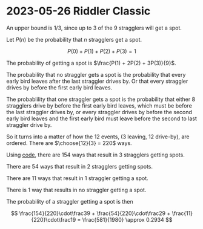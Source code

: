 2023-05-26 Riddler Classic
==========================
An upper bound is 1/3, since up to 3 of the 9 stragglers will get a spot.

Let $P(n)$ be the probability that $n$ stragglers get a spot.

$$ P(0)+P(1)+P(2)+P(3) = 1 $$

The probability of getting a spot is $\frac{P(1) + 2P(2) + 3P(3)}{9}$.

The probability that no straggler gets a spot is the probability that
every early bird leaves after the last straggler drives by.  Or that
every straggler drives by before the first early bird leaves.

The probablility that one straggler gets a spot is the probability that
either 8 stragglers drive by before the first early bird leaves, which
must be before the last straggler drives by, or every straggler drives by
before the second early bird leaves and the first early bird must leave
before the second to last straggler drive by.

So it turns into a matter of how the 12 events, (3 leaving, 12 drive-by),
are ordered.  There are $\choose{12}{3} = 220$ ways.

Using [code](20230526c.hs),
there are 154 ways that result in 3 stragglers getting spots.

There are 54 ways that result in 2 stragglers getting spots.

There are 11 ways that result in 1 straggler getting a spot.

There is 1 way that results in no straggler getting a spot.

The probability of a straggler getting a spot is then

$$ \frac{154}{220}\cdot\frac39 + \frac{54}{220}\cdot\frac29 + \frac{11}{220}\cdot\frac19 = \frac{581}{1980} \approx 0.2934 $$
